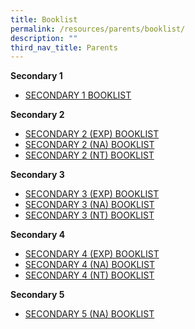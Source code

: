 ```yaml
---
title: Booklist
permalink: /resources/parents/booklist/
description: ""
third_nav_title: Parents
---
```

**Secondary 1**

* [SECONDARY 1 BOOKLIST](/files/Booklist/s12024.pdf)

**Secondary 2**
* [SECONDARY 2 (EXP) BOOKLIST](/files/Booklist/s2exp2024.pdf)
* [SECONDARY 2 (NA) BOOKLIST](/files/Booklist/s2na2024.pdf)
* [SECONDARY 2 (NT) BOOKLIST](/files/Booklist/s2nt2024.pdf)

**Secondary 3**
* [SECONDARY 3 (EXP) BOOKLIST](/files/Booklist/s3exp2024.pdf)
* [SECONDARY 3 (NA) BOOKLIST](/files/Booklist/s3na2024.pdf)
* [SECONDARY 3 (NT) BOOKLIST](/files/Booklist/s3nt2024.pdf)

**Secondary 4**
* [SECONDARY 4 (EXP) BOOKLIST](/files/Booklist/s4exp2024.pdf)
* [SECONDARY 4 (NA) BOOKLIST](/files/Booklist/s4na2024.pdf)
* [SECONDARY 4 (NT) BOOKLIST](/files/Booklist/s4nt2024.pdf)

**Secondary 5**
* [SECONDARY 5 (NA) BOOKLIST](/files/Booklist/s5na2024.pdf)

